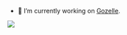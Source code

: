 - 🔭 I’m currently working on [Gozelle](https://github.com/ATLIOD/Gozelle).
  
<img src="https://github-readme-stats.vercel.app/api/top-langs/?username=ATLIOD"/>
